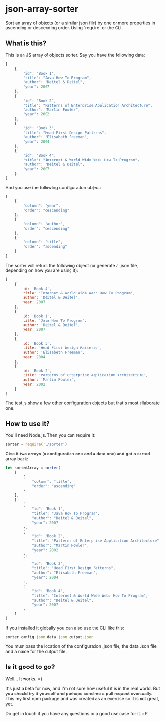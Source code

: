 # json-array-sorter
Sort an array of objects (or a similar json file) by one or more properties in ascending or descending order. Using 'require' or the CLI.

## What is this?

This is an JS array of objects sorter. Say you have the following data:

```javascript
[
    {
        "id": "Book 1",
        "title": "Java How To Program",
        "author": "Deitel & Deitel",
        "year": 2007
    },
    {
        "id": "Book 2",
        "title": "Patterns of Enterprise Application Architecture",
        "author": "Martin Fowler",
        "year": 2002
    },
    {
        "id": "Book 3",
        "title": "Head First Design Patterns",
        "author": "Elisabeth Freeman",
        "year": 2004
    },
    {
        "id": "Book 4",
        "title": "Internet & World Wide Web: How To Program",
        "author": "Deitel & Deitel",
        "year": 2007
    }
]

```

And you use the following configuration object:

```javascript
[
    {
        "column": "year",
        "order": "descending"
    },
    {
        "column": "author",
        "order": "descending"
    },
    {
        "column": "title",
        "order": "ascending"
    }
]
```

The sorter will return the following object (or generate a .json file, depending on how you are using it):

```javascript
[
    {
        id: 'Book 4',
        title: 'Internet & World Wide Web: How To Program',
        author: 'Deitel & Deitel',
        year: 2007
    },
    {
        id: 'Book 1',
        title: 'Java How To Program',
        author: 'Deitel & Deitel',
        year: 2007
    },
    {
        id: 'Book 3',
        title: 'Head First Design Patterns',
        author: 'Elisabeth Freeman',
        year: 2004
    },
    {
        id: 'Book 2',
        title: 'Patterns of Enterprise Application Architecture',
        author: 'Martin Fowler',
        year: 2002
    }
]
```

The test.js show a few other configuration objects but that's most ellaborate one.

## How to use it?

You'll need Node.js. Then you can require it:

```javascript
sorter = require('./sorter')
```

Give it two arrays (a configuration one and a data one) and get a sorted array back:

```javascript
let sortedArray = sorter(
    [
        {
            "column": "title",
            "order": "ascending"
        }
    ],
    [
        {
            "id": "Book 1",
            "title": "Java How To Program",
            "author": "Deitel & Deitel",
            "year": 2007
        },
        {
            "id": "Book 2",
            "title": "Patterns of Enterprise Application Architecture",
            "author": "Martin Fowler",
            "year": 2002
        },
        {
            "id": "Book 3",
            "title": "Head First Design Patterns",
            "author": "Elisabeth Freeman",
            "year": 2004
        },
        {
            "id": "Book 4",
            "title": "Internet & World Wide Web: How To Program",
            "author": "Deitel & Deitel",
            "year": 2007
        }
    ]
)
```

If you installed it globally you can also use the CLI like this:

```javascript
sorter config.json data.json output.json
```

You must pass the location of the configuration .json file, the data .json file and a name for the output file.

## Is it good to go?

Well... It works. =)

It's just a beta for now, and I'm not sure how useful it is in the real world. But you should try it yourself and perhaps send me a pull request eventually. This my first npm package and was created as an exercise so it is not great, yet.

Do get in touch if you have any questions or a good use case for it. =P
